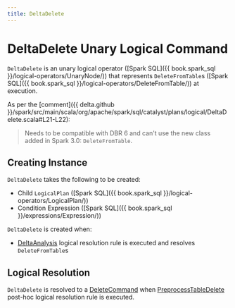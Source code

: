 ```yaml
---
title: DeltaDelete
---
```


# DeltaDelete Unary Logical Command

`DeltaDelete` is an unary logical operator ([Spark SQL]({{ book.spark_sql }}/logical-operators/UnaryNode/)) that represents `DeleteFromTable`s ([Spark SQL]({{ book.spark_sql }}/logical-operators/DeleteFromTable/)) at execution.

As per the [comment]({{ delta.github }}/spark/src/main/scala/org/apache/spark/sql/catalyst/plans/logical/DeltaDelete.scala#L21-L22):

> Needs to be compatible with DBR 6 and can't use the new class added in Spark 3.0: `DeleteFromTable`.

## Creating Instance

`DeltaDelete` takes the following to be created:

* <span id="child"> Child `LogicalPlan` ([Spark SQL]({{ book.spark_sql }}/logical-operators/LogicalPlan/))
* <span id="condition"> Condition Expression ([Spark SQL]({{ book.spark_sql }}/expressions/Expression/))

`DeltaDelete` is created when:

* [DeltaAnalysis](../../DeltaAnalysis.md) logical resolution rule is executed and resolves `DeleteFromTable`s

## Logical Resolution

`DeltaDelete` is resolved to a [DeleteCommand](DeleteCommand.md) when [PreprocessTableDelete](../../PreprocessTableDelete.md) post-hoc logical resolution rule is executed.
